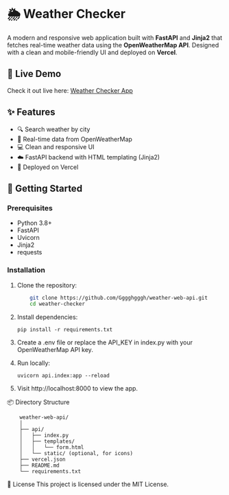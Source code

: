 # 🌦️ Weather Checker

A modern and responsive web application built with **FastAPI** and **Jinja2** that fetches real-time weather data using the **OpenWeatherMap API**. Designed with a clean and mobile-friendly UI and deployed on **Vercel**.

## 🔗 Live Demo
Check it out live here: [Weather Checker App](https://weather-web-api-git-main-christophers-projects-9ac7965f.vercel.app/)

## ✨ Features

- 🔍 Search weather by city
- 📡 Real-time data from OpenWeatherMap
- 💻 Clean and responsive UI
- ☁️ FastAPI backend with HTML templating (Jinja2)
- 🚀 Deployed on Vercel

## 🚀 Getting Started

### Prerequisites

- Python 3.8+
- FastAPI
- Uvicorn
- Jinja2
- requests

### Installation

1. Clone the repository:
    ```bash
        git clone https://github.com/Gggghgggh/weather-web-api.git
        cd weather-checker
    
2. Install dependencies:

       pip install -r requirements.txt

4. Create a .env file or replace the API_KEY in index.py with your OpenWeatherMap API key.
   
6. Run locally:
   
       uvicorn api.index:app --reload

8. Visit http://localhost:8000 to view the app.
   
📦 Directory Structure

        weather-web-api/
        │
        ├── api/
        │   ├── index.py
        │   ├── templates/
        │   │   └── form.html
        │   └── static/ (optional, for icons)
        ├── vercel.json
        ├── README.md
        └── requirements.txt

📜 License
This project is licensed under the MIT License.
